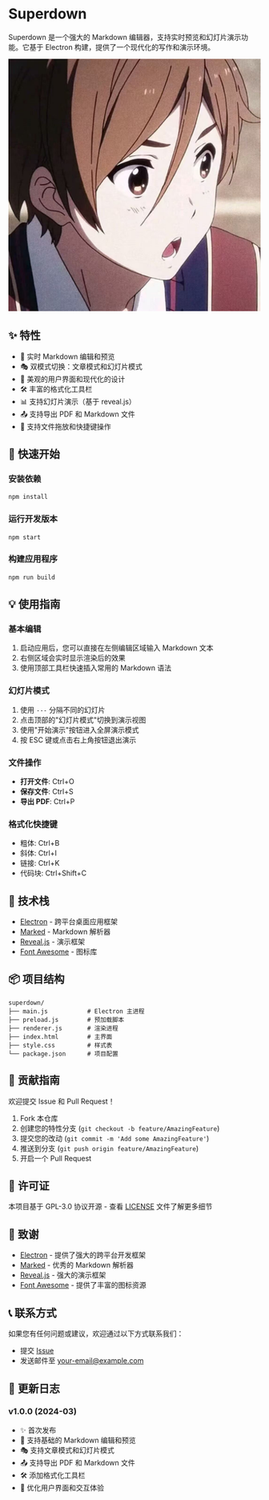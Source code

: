 # Superdown

Superdown 是一个强大的 Markdown 编辑器，支持实时预览和幻灯片演示功能。它基于 Electron 构建，提供了一个现代化的写作和演示环境。

![Superdown Editor](assets/127.png)

## ✨ 特性

- 📝 实时 Markdown 编辑和预览
- 🎭 双模式切换：文章模式和幻灯片模式
- 🎨 美观的用户界面和现代化的设计
- 🛠 丰富的格式化工具栏
- 📊 支持幻灯片演示（基于 reveal.js）
- 📤 支持导出 PDF 和 Markdown 文件
- 🎯 支持文件拖放和快捷键操作

## 🚀 快速开始

### 安装依赖

```bash
npm install
```

### 运行开发版本

```bash
npm start
```

### 构建应用程序

```bash
npm run build
```

## 💡 使用指南

### 基本编辑

1. 启动应用后，您可以直接在左侧编辑区域输入 Markdown 文本
2. 右侧区域会实时显示渲染后的效果
3. 使用顶部工具栏快速插入常用的 Markdown 语法

### 幻灯片模式

1. 使用 `---` 分隔不同的幻灯片
2. 点击顶部的"幻灯片模式"切换到演示视图
3. 使用"开始演示"按钮进入全屏演示模式
4. 按 ESC 键或点击右上角按钮退出演示

### 文件操作

- **打开文件**: Ctrl+O
- **保存文件**: Ctrl+S
- **导出 PDF**: Ctrl+P

### 格式化快捷键

- 粗体: Ctrl+B
- 斜体: Ctrl+I
- 链接: Ctrl+K
- 代码块: Ctrl+Shift+C

## 🔧 技术栈

- [Electron](https://www.electronjs.org/) - 跨平台桌面应用框架
- [Marked](https://marked.js.org/) - Markdown 解析器
- [Reveal.js](https://revealjs.com/) - 演示框架
- [Font Awesome](https://fontawesome.com/) - 图标库

## 📦 项目结构

```
superdown/
├── main.js           # Electron 主进程
├── preload.js        # 预加载脚本
├── renderer.js       # 渲染进程
├── index.html        # 主界面
├── style.css         # 样式表
└── package.json      # 项目配置
```

## 🤝 贡献指南

欢迎提交 Issue 和 Pull Request！

1. Fork 本仓库
2. 创建您的特性分支 (`git checkout -b feature/AmazingFeature`)
3. 提交您的改动 (`git commit -m 'Add some AmazingFeature'`)
4. 推送到分支 (`git push origin feature/AmazingFeature`)
5. 开启一个 Pull Request

## 📄 许可证

本项目基于 GPL-3.0 协议开源 - 查看 [LICENSE](LICENSE) 文件了解更多细节

## 🙏 致谢

- [Electron](https://www.electronjs.org/) - 提供了强大的跨平台开发框架
- [Marked](https://marked.js.org/) - 优秀的 Markdown 解析器
- [Reveal.js](https://revealjs.com/) - 强大的演示框架
- [Font Awesome](https://fontawesome.com/) - 提供了丰富的图标资源

## 📞 联系方式

如果您有任何问题或建议，欢迎通过以下方式联系我们：

- 提交 [Issue](https://github.com/yourusername/superdown/issues)
- 发送邮件至 [your-email@example.com](mailto:your-email@example.com)

## 🔄 更新日志

### v1.0.0 (2024-03)

- ✨ 首次发布
- 🎉 支持基础的 Markdown 编辑和预览
- 🎭 支持文章模式和幻灯片模式
- 📤 支持导出 PDF 和 Markdown 文件
- 🛠 添加格式化工具栏
- 🎨 优化用户界面和交互体验 